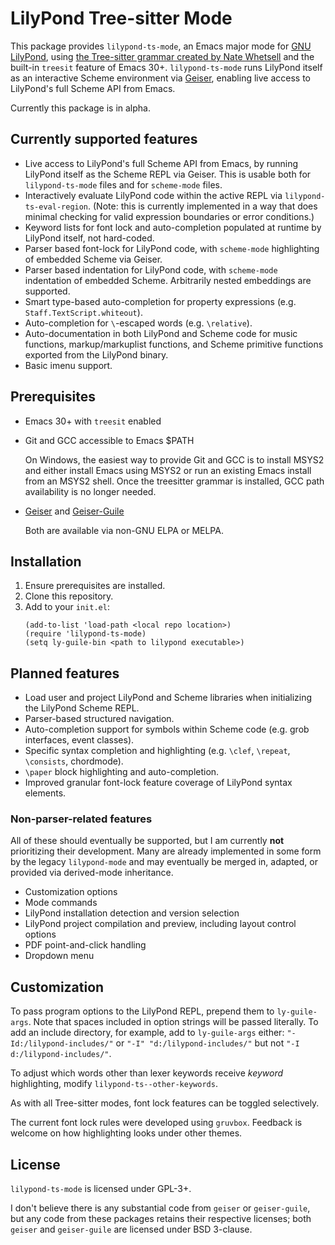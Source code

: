 # LilyPond Tree-sitter Mode
This package provides `lilypond-ts-mode`, an Emacs major mode for [GNU LilyPond](https://lilypond.org/), using [the Tree-sitter grammar created by Nate Whetsell](https://github.com/nwhetsell/tree-sitter-lilypond/) and the built-in `treesit` feature of Emacs 30+. `lilypond-ts-mode` runs LilyPond itself as an interactive Scheme environment via [Geiser](https://www.nongnu.org/geiser/), enabling live access to LilyPond's full Scheme API from Emacs.

Currently this package is in alpha.

## Currently supported features
* Live access to LilyPond's full Scheme API from Emacs, by running LilyPond itself as the Scheme REPL via Geiser. This is usable both for `lilypond-ts-mode` files and for `scheme-mode` files.
* Interactively evaluate LilyPond code within the active REPL via `lilypond-ts-eval-region`. (Note: this is currently implemented in a way that does minimal checking for valid expression boundaries or error conditions.)
* Keyword lists for font lock and auto-completion populated at runtime by LilyPond itself, not hard-coded.
* Parser based font-lock for LilyPond code, with `scheme-mode` highlighting of embedded Scheme via Geiser.
* Parser based indentation for LilyPond code, with `scheme-mode` indentation of embedded Scheme. Arbitrarily nested embeddings are supported.
* Smart type-based auto-completion for property expressions (e.g. `Staff.TextScript.whiteout`).
* Auto-completion for `\`-escaped words (e.g. `\relative`).
* Auto-documentation in both LilyPond and Scheme code for music functions, markup/markuplist functions, and Scheme primitive functions exported from the LilyPond binary.
* Basic imenu support.

## Prerequisites
* Emacs 30+ with `treesit` enabled
* Git and GCC accessible to Emacs $PATH

  On Windows, the easiest way to provide Git and GCC is to install MSYS2 and either install Emacs using MSYS2 or run an existing Emacs install from an MSYS2 shell. Once the treesitter grammar is installed, GCC path availability is no longer needed.

* [Geiser](https://gitlab.com/emacs-geiser/geiser) and [Geiser-Guile](https://gitlab.com/emacs-geiser/guile)

  Both are available via non-GNU ELPA or MELPA.

## Installation
1. Ensure prerequisites are installed.
2. Clone this repository.
3. Add to your `init.el`:
   ```
   (add-to-list 'load-path <local repo location>)
   (require 'lilypond-ts-mode)
   (setq ly-guile-bin <path to lilypond executable>)
   ```

## Planned features
* Load user and project LilyPond and Scheme libraries when initializing the LilyPond Scheme REPL.
* Parser-based structured navigation.
* Auto-completion support for symbols within Scheme code (e.g. grob interfaces, event classes).
* Specific syntax completion and highlighting (e.g. `\clef`, `\repeat`, `\consists`, chordmode).
* `\paper` block highlighting and auto-completion.
* Improved granular font-lock feature coverage of LilyPond syntax elements.

### Non-parser-related features
All of these should eventually be supported, but I am currently **not** prioritizing their development. Many are already implemented in some form by the legacy `lilypond-mode` and may eventually be merged in, adapted, or provided via derived-mode inheritance.

* Customization options
* Mode commands
* LilyPond installation detection and version selection
* LilyPond project compilation and preview, including layout control options
* PDF point-and-click handling
* Dropdown menu

## Customization
To pass program options to the LilyPond REPL, prepend them to `ly-guile-args`. Note that spaces included in option strings will be passed literally. To add an include directory, for example, add to `ly-guile-args` either: `"-Id:/lilypond-includes/"` or `"-I" "d:/lilypond-includes/"` but not `"-I d:/lilypond-includes/"`.

To adjust which words other than lexer keywords receive *keyword* highlighting, modify `lilypond-ts--other-keywords`.

As with all Tree-sitter modes, font lock features can be toggled selectively.

The current font lock rules were developed using `gruvbox`. Feedback is welcome on how highlighting looks under other themes.

## License
`lilypond-ts-mode` is licensed under GPL-3+.

I don't believe there is any substantial code from `geiser` or `geiser-guile`, but any code from these packages retains their respective licenses; both `geiser` and `geiser-guile` are licensed under BSD 3-clause.
